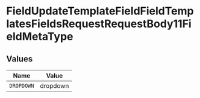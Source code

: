 # FieldUpdateTemplateFieldFieldTemplatesFieldsRequestRequestBody11FieldMetaType


## Values

| Name       | Value      |
| ---------- | ---------- |
| `DROPDOWN` | dropdown   |